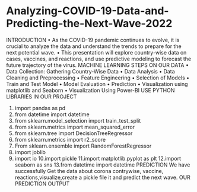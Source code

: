 # Analyzing-COVID-19-Data-and-Predicting-the-Next-Wave-2022

INTRODUCTION
 • As the COVID-19 pandemic continues to evolve, it is crucial 
to analyze the data and understand the trends to prepare 
for the next potential wave. 
• This presentation will explore country-wise data on cases, 
vaccines, and reactions, and use predictive modeling to 
forecast the future trajectory of the virus.
MACHINE LEARNING STEPS ON OUR DATA
 • Data Collection: Gathering Country-Wise Data
 • Data Analysis
 • Data Cleaning and Preprocessing
 • Feature Engineering
 • Selection of Models
 • Train and Test Model
 • Model Evaluation
 • Prediction
 • Visualization using matplotlib and Seaborn
 • Visualization Using Power-BI
USE PYTHON LIBRARIES IN OUR PROJECT
 1. import pandas as pd
 2. from datetime import datetime
 3. from sklearn.model_selection import train_test_split
 4. from sklearn.metrics import mean_squared_error
 5. from sklearn.tree import DecisionTreeRegressor
 6. from sklearn.metrics import r2_score
 7. From sklearn.ensemble import RandomForestRegressor
 8. import joblib
 9. import io
 10.import pickle
 11.import matplotlib.pyplot as plt
 12.import seaborn as sns
 13.from datetime import datetime
PREDICTION
 We have successfully Get the data about corona 
contrywise, vaccine, reactions,visualize,create a pickle 
file  it and predict the next wave.
OUR PREDICTION OUTPUT
